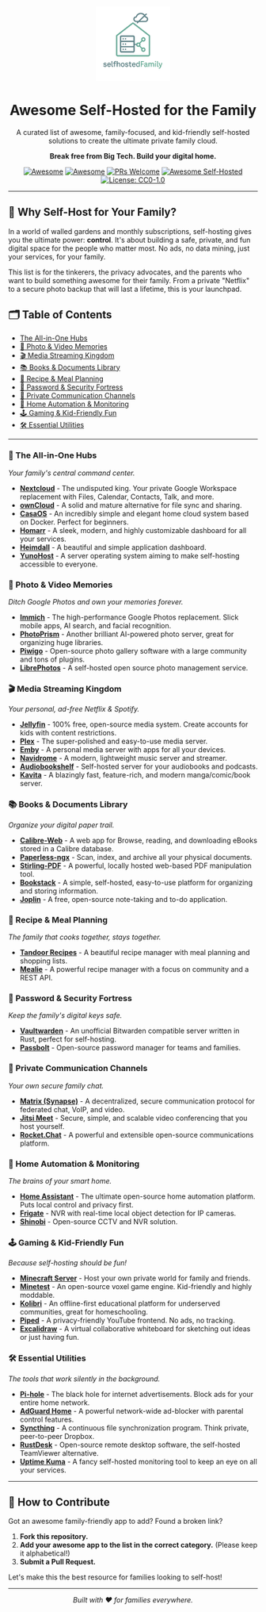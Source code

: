 <div align="center">
  <img src="https://raw.githubusercontent.com/itsbryanman/selfhostedFamily/main/assets/logo.png" alt="Self-Hosted Family Logo" width="150"/>
  <h1>Awesome Self-Hosted for the Family</h1>
  <p>
    A curated list of awesome, family-focused, and kid-friendly self-hosted solutions to create the ultimate private family cloud.
  </p>
  <p><strong>Break free from Big Tech. Build your digital home.</strong></p>
  
  <a href="https://awesome.re/badge.svg"><img src="https://awesome.re/badge.svg" alt="Awesome"></a>
  <a href="https://github.com/sindresorhus/awesome"><img src="https://cdn.rawgit.com/sindresorhus/awesome/d7305f38d29fed78fa85652e3a63e154dd8e8829/media/badge.svg" alt="Awesome"></a>
  <a href="https://github.com/itsbryanman/selfhostedFamily/pulls"><img src="https://img.shields.io/badge/PRs-welcome-brightgreen.svg?style=flat-square" alt="PRs Welcome"></a>
  <a href="https://github.com/awesome-selfhosted/awesome-selfhosted"><img src="https://img.shields.io/badge/Awesome-Self--Hosted-blue?logo=awesome-lists" alt="Awesome Self-Hosted"></a>
  <a href="https://creativecommons.org/publicdomain/zero/1.0/"><img src="https://img.shields.io/badge/License-CC0%201.0-lightgrey.svg" alt="License: CC0-1.0"></a>

</div>

---

## 🚀 Why Self-Host for Your Family?

In a world of walled gardens and monthly subscriptions, self-hosting gives you the ultimate power: **control**. It's about building a safe, private, and fun digital space for the people who matter most. No ads, no data mining, just your services, for your family.

This list is for the tinkerers, the privacy advocates, and the parents who want to build something awesome for their family. From a private "Netflix" to a secure photo backup that will last a lifetime, this is your launchpad.

## 🗂️ Table of Contents

- [The All-in-One Hubs](#-the-all-in-one-hubs)
- [📸 Photo & Video Memories](#-photo--video-memories)
- [🎬 Media Streaming Kingdom](#-media-streaming-kingdom)
- [📚 Books & Documents Library](#-books--documents-library)
- [🍔 Recipe & Meal Planning](#-recipe--meal-planning)
- [🔑 Password & Security Fortress](#-password--security-fortress)
- [💬 Private Communication Channels](#-private-communication-channels)
- [🤖 Home Automation & Monitoring](#-home-automation--monitoring)
- [🕹️ Gaming & Kid-Friendly Fun](#️-gaming--kid-friendly-fun)
- [🛠️ Essential Utilities](#️-essential-utilities)

---

### 👑 The All-in-One Hubs
*Your family's central command center.*

* [**Nextcloud**](https://nextcloud.com/) - The undisputed king. Your private Google Workspace replacement with Files, Calendar, Contacts, Talk, and more.
* [**ownCloud**](https://owncloud.com/) - A solid and mature alternative for file sync and sharing.
* [**CasaOS**](https://www.casaos.io/) - An incredibly simple and elegant home cloud system based on Docker. Perfect for beginners.
* [**Homarr**](https://homarr.dev/) - A sleek, modern, and highly customizable dashboard for all your services.
* [**Heimdall**](https://heimdall.site/) - A beautiful and simple application dashboard.
* [**YunoHost**](https://yunohost.org/) - A server operating system aiming to make self-hosting accessible to everyone.

### 📸 Photo & Video Memories
*Ditch Google Photos and own your memories forever.*

* [**Immich**](https://immich.app/) - The high-performance Google Photos replacement. Slick mobile apps, AI search, and facial recognition.
* [**PhotoPrism**](https://www.photoprism.app/) - Another brilliant AI-powered photo server, great for organizing huge libraries.
* [**Piwigo**](https://piwigo.org/) - Open-source photo gallery software with a large community and tons of plugins.
* [**LibrePhotos**](https://docs.librephotos.com/) - A self-hosted open source photo management service.

### 🎬 Media Streaming Kingdom
*Your personal, ad-free Netflix & Spotify.*

* [**Jellyfin**](https://jellyfin.org/) - 100% free, open-source media system. Create accounts for kids with content restrictions.
* [**Plex**](https://www.plex.tv/) - The super-polished and easy-to-use media server.
* [**Emby**](https://emby.media/) - A personal media server with apps for all your devices.
* [**Navidrome**](https://www.navidrome.org/) - A modern, lightweight music server and streamer.
* [**Audiobookshelf**](https://www.audiobookshelf.org/) - Self-hosted server for your audiobooks and podcasts.
* [**Kavita**](https://www.kavitareader.com/) - A blazingly fast, feature-rich, and modern manga/comic/book server.

### 📚 Books & Documents Library
*Organize your digital paper trail.*

* [**Calibre-Web**](https://github.com/janeczku/calibre-web) - A web app for Browse, reading, and downloading eBooks stored in a Calibre database.
* [**Paperless-ngx**](https://paperless-ngx.com/) - Scan, index, and archive all your physical documents.
* [**Stirling-PDF**](https://github.com/Stirling-Tools/Stirling-PDF) - A powerful, locally hosted web-based PDF manipulation tool.
* [**Bookstack**](https://www.bookstackapp.com/) - A simple, self-hosted, easy-to-use platform for organizing and storing information.
* [**Joplin**](https://joplinapp.org/) - A free, open-source note-taking and to-do application.

### 🍔 Recipe & Meal Planning
*The family that cooks together, stays together.*

* [**Tandoor Recipes**](https://docs.tandoor.dev/) - A beautiful recipe manager with meal planning and shopping lists.
* [**Mealie**](https://mealie.io/) - A powerful recipe manager with a focus on community and a REST API.

### 🔑 Password & Security Fortress
*Keep the family's digital keys safe.*

* [**Vaultwarden**](https://github.com/dani-garcia/vaultwarden) - An unofficial Bitwarden compatible server written in Rust, perfect for self-hosting.
* [**Passbolt**](https://www.passbolt.com/) - Open-source password manager for teams and families.

### 💬 Private Communication Channels
*Your own secure family chat.*

* [**Matrix (Synapse)**](https://matrix.org/docs/projects/server/synapse) - A decentralized, secure communication protocol for federated chat, VoIP, and video.
* [**Jitsi Meet**](https://jitsi.org/jitsi-meet/) - Secure, simple, and scalable video conferencing that you host yourself.
* [**Rocket.Chat**](https://www.rocket.chat/) - A powerful and extensible open-source communications platform.

### 🤖 Home Automation & Monitoring
*The brains of your smart home.*

* [**Home Assistant**](https://www.home-assistant.io/) - The ultimate open-source home automation platform. Puts local control and privacy first.
* [**Frigate**](https://frigate.video/) - NVR with real-time local object detection for IP cameras.
* [**Shinobi**](https://shinobi.video/) - Open-source CCTV and NVR solution.

### 🕹️ Gaming & Kid-Friendly Fun
*Because self-hosting should be fun!*

* [**Minecraft Server**](https://www.minecraft.net/en-us/download/server) - Host your own private world for family and friends.
* [**Minetest**](https://www.minetest.net/) - An open-source voxel game engine. Kid-friendly and highly moddable.
* [**Kolibri**](https://learningequality.org/kolibri/) - An offline-first educational platform for underserved communities, great for homeschooling.
* [**Piped**](https://github.com/TeamPiped/Piped) - A privacy-friendly YouTube frontend. No ads, no tracking.
* [**Excalidraw**](https://excalidraw.com/) - A virtual collaborative whiteboard for sketching out ideas or just having fun.

### 🛠️ Essential Utilities
*The tools that work silently in the background.*

* [**Pi-hole**](https://pi-hole.net/) - The black hole for internet advertisements. Block ads for your entire home network.
* [**AdGuard Home**](https://adguard.com/en/adguard-home/overview.html) - A powerful network-wide ad-blocker with parental control features.
* [**Syncthing**](https://syncthing.net/) - A continuous file synchronization program. Think private, peer-to-peer Dropbox.
* [**RustDesk**](https://rustdesk.com/) - Open-source remote desktop software, the self-hosted TeamViewer alternative.
* [**Uptime Kuma**](https://github.com/louislam/uptime-kuma) - A fancy self-hosted monitoring tool to keep an eye on all your services.

---

## 🤝 How to Contribute

Got an awesome family-friendly app to add? Found a broken link?

1.  **Fork this repository.**
2.  **Add your awesome app to the list in the correct category.** (Please keep it alphabetical!)
3.  **Submit a Pull Request.**

Let's make this the best resource for families looking to self-host!

---
<div align="center">
  <p><em>Built with ❤️ for families everywhere.</em></p>
</div>
